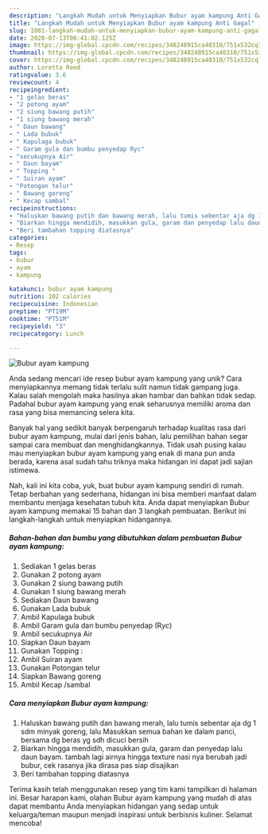 ```yaml
---
description: "Langkah Mudah untuk Menyiapkan Bubur ayam kampung Anti Gagal"
title: "Langkah Mudah untuk Menyiapkan Bubur ayam kampung Anti Gagal"
slug: 1081-langkah-mudah-untuk-menyiapkan-bubur-ayam-kampung-anti-gagal
date: 2020-07-13T06:41:02.125Z
image: https://img-global.cpcdn.com/recipes/348248915ca40310/751x532cq70/bubur-ayam-kampung-foto-resep-utama.jpg
thumbnail: https://img-global.cpcdn.com/recipes/348248915ca40310/751x532cq70/bubur-ayam-kampung-foto-resep-utama.jpg
cover: https://img-global.cpcdn.com/recipes/348248915ca40310/751x532cq70/bubur-ayam-kampung-foto-resep-utama.jpg
author: Loretta Reed
ratingvalue: 3.6
reviewcount: 4
recipeingredient:
- "1 gelas beras"
- "2 potong ayam"
- "2 siung bawang putih"
- "1 siung bawang merah"
- " Daun bawang"
- " Lada bubuk"
- " Kapulaga bubuk"
- " Garam gula dan bumbu penyedap Ryc"
- "secukupnya Air"
- " Daun bayam"
- " Topping "
- " Suiran ayam"
- "Potongan telur"
- " Bawang goreng"
- " Kecap sambal"
recipeinstructions:
- "Haluskan bawang putih dan bawang merah, lalu tumis sebentar aja dg 1 sdm minyak goreng, lalu Masukkan semua bahan ke dalam panci, bersama dg beras yg sdh dicuci bersih"
- "Biarkan hingga mendidih, masukkan gula, garam dan penyedap lalu daun bayam. tambah lagi airnya hingga texture nasi nya berubah jadi bubur, cek rasanya jika dirasa pas siap disajikan"
- "Beri tambahan topping diatasnya"
categories:
- Resep
tags:
- bubur
- ayam
- kampung

katakunci: bubur ayam kampung 
nutrition: 102 calories
recipecuisine: Indonesian
preptime: "PT19M"
cooktime: "PT51M"
recipeyield: "3"
recipecategory: Lunch

---
```



![Bubur ayam kampung](https://img-global.cpcdn.com/recipes/348248915ca40310/751x532cq70/bubur-ayam-kampung-foto-resep-utama.jpg)

Anda sedang mencari ide resep bubur ayam kampung yang unik? Cara menyiapkannya memang tidak terlalu sulit namun tidak gampang juga. Kalau salah mengolah maka hasilnya akan hambar dan bahkan tidak sedap. Padahal bubur ayam kampung yang enak seharusnya memiliki aroma dan rasa yang bisa memancing selera kita.



Banyak hal yang sedikit banyak berpengaruh terhadap kualitas rasa dari bubur ayam kampung, mulai dari jenis bahan, lalu pemilihan bahan segar sampai cara membuat dan menghidangkannya. Tidak usah pusing kalau mau menyiapkan bubur ayam kampung yang enak di mana pun anda berada, karena asal sudah tahu triknya maka hidangan ini dapat jadi sajian istimewa.


Nah, kali ini kita coba, yuk, buat bubur ayam kampung sendiri di rumah. Tetap berbahan yang sederhana, hidangan ini bisa memberi manfaat dalam membantu menjaga kesehatan tubuh kita. Anda dapat menyiapkan Bubur ayam kampung memakai 15 bahan dan 3 langkah pembuatan. Berikut ini langkah-langkah untuk menyiapkan hidangannya.

<!--inarticleads1-->

##### Bahan-bahan dan bumbu yang dibutuhkan dalam pembuatan Bubur ayam kampung:

1. Sediakan 1 gelas beras
1. Gunakan 2 potong ayam
1. Gunakan 2 siung bawang putih
1. Gunakan 1 siung bawang merah
1. Sediakan  Daun bawang
1. Gunakan  Lada bubuk
1. Ambil  Kapulaga bubuk
1. Ambil  Garam gula dan bumbu penyedap (R*yc*)
1. Ambil secukupnya Air
1. Siapkan  Daun bayam
1. Gunakan  Topping :
1. Ambil  Suiran ayam
1. Gunakan Potongan telur
1. Siapkan  Bawang goreng
1. Ambil  Kecap /sambal




<!--inarticleads2-->

##### Cara menyiapkan Bubur ayam kampung:

1. Haluskan bawang putih dan bawang merah, lalu tumis sebentar aja dg 1 sdm minyak goreng, lalu Masukkan semua bahan ke dalam panci, bersama dg beras yg sdh dicuci bersih
1. Biarkan hingga mendidih, masukkan gula, garam dan penyedap lalu daun bayam. tambah lagi airnya hingga texture nasi nya berubah jadi bubur, cek rasanya jika dirasa pas siap disajikan
1. Beri tambahan topping diatasnya




Terima kasih telah menggunakan resep yang tim kami tampilkan di halaman ini. Besar harapan kami, olahan Bubur ayam kampung yang mudah di atas dapat membantu Anda menyiapkan hidangan yang sedap untuk keluarga/teman maupun menjadi inspirasi untuk berbisnis kuliner. Selamat mencoba!
